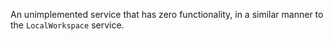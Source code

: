 An unimplemented service that has zero functionality, in a similar manner to
the `LocalWorkspace` service.